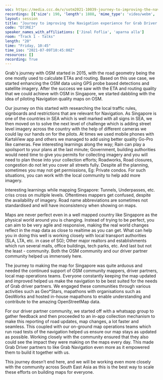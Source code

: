 ```yaml
---
voc: https://media.ccc.de/v/sotm2021-10039-journey-to-improving-the-navigation-experience-for-grab-driver-partners-using-osm
recordings: [{'size': 190, 'length': 1888, 'mime_type': 'video/webm', 'language': 'eng-ind', 'filename': 'sotm2021-10039-eng-ind-Journey_to_improving_the_Navigation_experience_for_Grab_Driver_partners_using_OSM_webm-hd.webm', 'state': 'new', 'folder': 'webm-hd', 'high_quality': True, 'width': 1920, 'height': 1080, 'updated_at': '2021-11-05T22:36:10.048+01:00', 'recording_url': 'https://cdn.media.ccc.de/events/sotm/2021/webm-hd/sotm2021-10039-eng-ind-Journey_to_improving_the_Navigation_experience_for_Grab_Driver_partners_using_OSM_webm-hd.webm', 'url': 'https://api.media.ccc.de/public/recordings/55532', 'event_url': 'https://api.media.ccc.de/public/events/a13005f7-d9b1-574e-83e7-c63051448ced', 'conference_url': 'https://api.media.ccc.de/public/conferences/sotm2021'}, {'size': 107, 'length': 1888, 'mime_type': 'video/webm', 'language': 'eng-ind', 'filename': 'sotm2021-10039-eng-ind-Journey_to_improving_the_Navigation_experience_for_Grab_Driver_partners_using_OSM_webm-sd.webm', 'state': 'new', 'folder': 'webm-sd', 'high_quality': False, 'width': 720, 'height': 576, 'updated_at': '2021-11-05T22:02:06.916+01:00', 'recording_url': 'https://cdn.media.ccc.de/events/sotm/2021/webm-sd/sotm2021-10039-eng-ind-Journey_to_improving_the_Navigation_experience_for_Grab_Driver_partners_using_OSM_webm-sd.webm', 'url': 'https://api.media.ccc.de/public/recordings/55531', 'event_url': 'https://api.media.ccc.de/public/events/a13005f7-d9b1-574e-83e7-c63051448ced', 'conference_url': 'https://api.media.ccc.de/public/conferences/sotm2021'}, {'size': 85, 'length': 1888, 'mime_type': 'video/mp4', 'language': 'eng-ind', 'filename': 'sotm2021-10039-eng-ind-Journey_to_improving_the_Navigation_experience_for_Grab_Driver_partners_using_OSM_sd.mp4', 'state': 'new', 'folder': 'h264-sd', 'high_quality': False, 'width': 720, 'height': 576, 'updated_at': '2021-11-05T21:43:36.526+01:00', 'recording_url': 'https://cdn.media.ccc.de/events/sotm/2021/h264-sd/sotm2021-10039-eng-ind-Journey_to_improving_the_Navigation_experience_for_Grab_Driver_partners_using_OSM_sd.mp4', 'url': 'https://api.media.ccc.de/public/recordings/55530', 'event_url': 'https://api.media.ccc.de/public/events/a13005f7-d9b1-574e-83e7-c63051448ced', 'conference_url': 'https://api.media.ccc.de/public/conferences/sotm2021'}, {'size': 28, 'length': 1888, 'mime_type': 'audio/mpeg', 'language': 'eng', 'filename': 'sotm2021-10039-eng-Journey_to_improving_the_Navigation_experience_for_Grab_Driver_partners_using_OSM_mp3.mp3', 'state': 'new', 'folder': 'mp3', 'high_quality': False, 'width': 0, 'height': 0, 'updated_at': '2021-11-05T21:42:34.958+01:00', 'recording_url': 'https://cdn.media.ccc.de/events/sotm/2021/mp3/sotm2021-10039-eng-Journey_to_improving_the_Navigation_experience_for_Grab_Driver_partners_using_OSM_mp3.mp3', 'url': 'https://api.media.ccc.de/public/recordings/55529', 'event_url': 'https://api.media.ccc.de/public/events/a13005f7-d9b1-574e-83e7-c63051448ced', 'conference_url': 'https://api.media.ccc.de/public/conferences/sotm2021'}, {'size': 171, 'length': 1888, 'mime_type': 'video/mp4', 'language': 'eng-ind', 'filename': 'sotm2021-10039-eng-ind-Journey_to_improving_the_Navigation_experience_for_Grab_Driver_partners_using_OSM_hd.mp4', 'state': 'new', 'folder': 'h264-hd', 'high_quality': True, 'width': 1920, 'height': 1080, 'updated_at': '2021-11-05T21:37:25.716+01:00', 'recording_url': 'https://cdn.media.ccc.de/events/sotm/2021/h264-hd/sotm2021-10039-eng-ind-Journey_to_improving_the_Navigation_experience_for_Grab_Driver_partners_using_OSM_hd.mp4', 'url': 'https://api.media.ccc.de/public/recordings/55528', 'event_url': 'https://api.media.ccc.de/public/events/a13005f7-d9b1-574e-83e7-c63051448ced', 'conference_url': 'https://api.media.ccc.de/public/conferences/sotm2021'}, {'size': 142, 'length': 1888, 'mime_type': 'video/mp4', 'language': 'ind', 'filename': 'sotm2021-10039-ind-Journey_to_improving_the_Navigation_experience_for_Grab_Driver_partners_using_OSM.mp4', 'state': 'new', 'folder': 'h264-hd', 'high_quality': True, 'width': 1920, 'height': 1080, 'updated_at': '2021-11-05T21:37:18.758+01:00', 'recording_url': 'https://cdn.media.ccc.de/events/sotm/2021/h264-hd/sotm2021-10039-ind-Journey_to_improving_the_Navigation_experience_for_Grab_Driver_partners_using_OSM.mp4', 'url': 'https://api.media.ccc.de/public/recordings/55527', 'event_url': 'https://api.media.ccc.de/public/events/a13005f7-d9b1-574e-83e7-c63051448ced', 'conference_url': 'https://api.media.ccc.de/public/conferences/sotm2021'}, {'size': 142, 'length': 1888, 'mime_type': 'video/mp4', 'language': 'eng', 'filename': 'sotm2021-10039-eng-Journey_to_improving_the_Navigation_experience_for_Grab_Driver_partners_using_OSM.mp4', 'state': 'new', 'folder': 'h264-hd', 'high_quality': True, 'width': 1920, 'height': 1080, 'updated_at': '2021-11-05T21:37:12.345+01:00', 'recording_url': 'https://cdn.media.ccc.de/events/sotm/2021/h264-hd/sotm2021-10039-eng-Journey_to_improving_the_Navigation_experience_for_Grab_Driver_partners_using_OSM.mp4', 'url': 'https://api.media.ccc.de/public/recordings/55526', 'event_url': 'https://api.media.ccc.de/public/events/a13005f7-d9b1-574e-83e7-c63051448ced', 'conference_url': 'https://api.media.ccc.de/public/conferences/sotm2021'}]
layout: session
title: "Journey to improving the Navigation experience for Grab Driver partners using OSM"
code: "D7JREJ"
speaker_names_with_affiliations: ['Jinal Foflia', 'aparna alla']
room: "Track 1 - Talks"
length: "20"
time: "Friday, 10:45"
time_iso: "2021-07-09T10:45:00Z"
resources: []
recording: True
---
```

Grab's journey with OSM started in 2015, with the road geometry being the one mostly used to calculate ETAs and routing. Based on this use case, we started enhancing the OSM data using GPS probe based detections and satellite imagery. After the success we saw with the ETA and routing quality that we could achieve with OSM in Singapore, we started dabbling with the idea of piloting Navigation quality maps on OSM.

 

Our journey on this started with researching the local traffic rules, signboards and restrictions that are relevant for Navigation. As Singapore is one of the countries in SEA which is well marked with all signs in SEA, we then moved on to solve the next level of challenge which is adding street level imagery across the country with the help of different cameras we could lay our hands on for the pilots. At times we used mobile phones with KartaView app and others we managed to add using better quality Go-Pro like cameras. Few interesting learnings along the way; Rain can play a spoilsport to your plans at the last minute; Government, building authorities would need time to give you permits for collecting imagery and you will need to plan those into your collection efforts; Roadworks, Road closures, congestion do not let you cover all streets fully. Despite all the planning, sometimes you may not get permissions, Eg: Private condos. For such situations, you can work with the local community to help add more imagery. 

 

Interesting learnings while mapping Singapore: Tunnels, Underpasses, etc. criss cross on multiple levels. Oftentimes mappers get confused, despite the availability of imagery. Road name abbreviations are sometimes not standardised and will have inconsistency when showing on maps.

 

Maps are never perfect even in a well mapped country like Singapore as the physical world around you is changing. Instead of trying to be perfect, you can aim to be very agile and responsive, making the real world changes reflect in the map data as close to realtime as you can get. What can help you in doing this well is working closely with local transport authorities (SLA, LTA, etc. in case of SG); Other major realtors and establishments which run several malls, office buildings, tech parks, etc. And last but not the least - community. Both the OSM community and our driver partner community helped us immensely here.

The journey to making the map for Singapore was quite arduous and needed the continued support of OSM community mappers, driver partners, local map operations teams. Everyone constantly keeping the map updated and improved helped us make the navigation to be best suited for the needs of Grab driver partners. We engaged these communities through various activities such as Geo*Stars, mapathons with organisations such as GeoWorks and hosted in-house mapathons to enable understanding and contribute to the amazing OpenStreetMap data.

 

For our driver partner community, we started off with a whatsapp group to gather feedback and then proceeded to an in-app collection mechanism to make this reporting of road updates, map changes, a lot faster and seamless. This coupled with our on-ground map operations teams which run road tests of the navigation helped us ensure our map stays as updated as possible. Working closely with the community ensured that they also could see the impact they were making on the maps every day. This made Grab Driver partners to like Grab Navigation even more as it empowered them to build it together with us.

This journey doesn’t end here, and we will be working even more closely with the community across South East Asia as this is the best way to scale these efforts on building maps for everyone.
